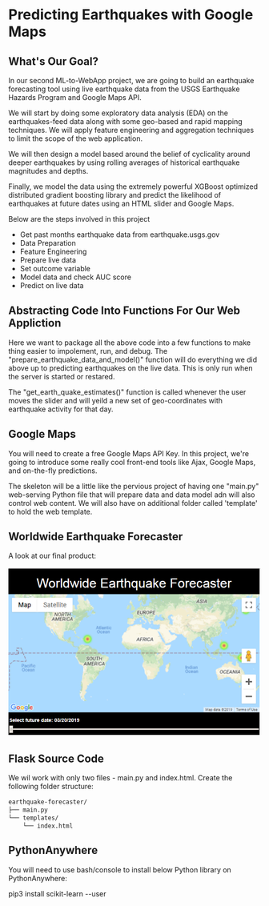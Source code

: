 # Predicting Earthquakes with Google Maps

## What's Our Goal?
In our second ML-to-WebApp project, we are going to build an earthquake forecasting tool using live earthquake data from the USGS Earthquake Hazards Program and Google Maps API.

We will start by doing some exploratory data analysis (EDA) on the earthquakes-feed data along with some geo-based and rapid mapping techniques. We will apply feature engineering and aggregation techniques to limit the scope of the web application.

We will then design a model based around the belief of cyclicality around deeper earthquakes by using rolling averages of historical earthquake magnitudes and depths.

Finally, we model the data using the extremely powerful XGBoost optimized distributed gradient boosting library and predict the likelihood of earthquakes at future dates using an HTML slider and Google Maps.

Below are the steps involved in this project

* Get past months earthquake data from earthquake.usgs.gov
* Data Preparation
* Feature Engineering
* Prepare live data
* Set outcome variable
* Model data and check AUC score
* Predict on live data

## Abstracting Code Into Functions For Our Web Appliction

Here we want to package all the above code into a few functions to make thing easier to impolement, run, and debug. The "prepare_earthquake_data_and_model()" function will do everything we did above up to predicting earthquakes on the live data. This is only run when the server is started or restared.

The "get_earth_quake_estimates()" function is called whenever the user moves the slider and will yeild a new set of geo-coordinates with earthquake activity for that day.

## Google Maps

You will need to create a free Google Maps API Key. In this project, we're going to introduce some really cool front-end tools like Ajax, Google Maps, and on-the-fly predictions.

The skeleton will be a little like the pervious project of having one "main.py" web-serving Python file that will prepare data and data model adn will also control web content. We will also have on additional folder called 'template' to hold the web template.

## Worldwide Earthquake Forecaster

A look at our final product:

![alt text](./static/images/earthquakepredictor.png "Earthquake Predictor")

## Flask Source Code
We wil work with only two files - main.py and index.html. Create the following folder structure:

```
earthquake-forecaster/ 
├── main.py 
└── templates/ 
    └── index.html
```

## PythonAnywhere
You will need to use bash/console to install below Python library on PythonAnywhere:

pip3 install scikit-learn --user
